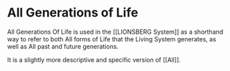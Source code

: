 # All Generations of Life
All Generations Of Life is used in the [[LIONSBERG System]] as a shorthand way to refer to both All forms of Life that the Living System generates, as well as All past and future generations. 

It is a slightly more descriptive and specific version of [[All]]. 